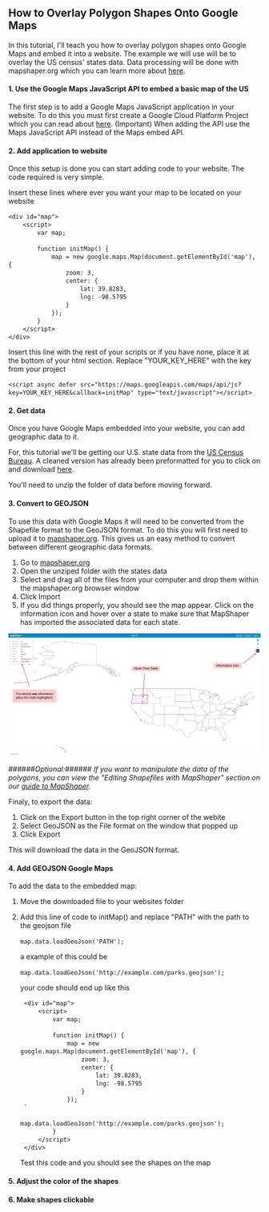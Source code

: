 ## How to Overlay Polygon Shapes Onto Google Maps ##

In this tutorial, I'll teach you how to overlay polygon shapes onto Google Maps and embed it into a website. The example we will use will be to overlay the US census' states data. Data processing will be done with mapshaper.org which you can learn more about [here](https://simplemaps.com/resources/guide-to-mapshaper).

#### 1. Use the Google Maps JavaScript API to embed a basic map of the US
The first step is to add a Google Maps JavaScript application in your website. To do this you must first create a Google Cloud Platform Project which you can read about [here](GoogleCloudProjectSetup). (Important) When adding the API use the Maps JavaScript API instead of the Maps embed API.



#### 2. Add application to website

Once this setup is done you can start adding code to your website. The code required is very simple.

Insert these lines where ever you want your map to be located on your website

    <div id="map">
		<script>
			var map;

			function initMap() {
				map = new google.maps.Map(document.getElementById('map'), {
					zoom: 3,
					center: {
						lat: 39.8283,
						lng: -98.5795
					}
				});
			}
		</script>
	</div>

Insert this line with the rest of your scripts or if you have none, place it at the bottom of your html section. Replace "YOUR_KEY_HERE" with the key from your project

    <script async defer src="https://maps.googleapis.com/maps/api/js?key=YOUR_KEY_HERE&callback=initMap" type="text/javascript"></script>

#### 2. Get data
Once you have Google Maps embedded into your website, you can add geographic data to it.

For, this tutorial we'll be getting our U.S. state data from the  [US Census Bureau](https://www.census.gov/geographies/mapping-files/time-series/geo/carto-boundary-file.html "census.gov"). A cleaned version has already been preformatted for you to click on and download [here](C:\Users\benel\Documents\GitHub\belfner.github.io\index_files\states.zip "states.zip").

You'll need to unzip the folder of data before moving forward.


#### 3. Convert to GEOJSON
To use this data with Google Maps it will need to be converted from the Shapefile format to the GeoJSON format. To do this you will first need to upload it to [mapshaper.org](https://mapshaper.org/). This gives us an easy method to convert between different geographic data formats. 

1. Go to [mapshaper.org](https://mapshaper.org/)
2. Open the unziped folder with the states data
3. Select and drag all of the files from your computer and drop them within the mapshaper.org browser window
4. Click Import
5. If you did things properly, you should see the map appear. Click on the information icon and hover over a state to make sure that MapShaper has imported the associated data for each state.

![](images/import.png)


######*Optional:*######
*If you want to manipulate the data of the polygons, you can view the "Editing Shapefiles with MapShaper" section on our [guide to MapShaper](https://simplemaps.com/resources/guide-to-mapshaper).*

Finaly, to export the data:

1. Click on the Export button in the top right corner of the webite
2. Select GeoJSON as the File format on the window that popped up
3. Click Export

This will download the data in the GeoJSON format.


#### 4. Add GEOJSON Google Maps

To add the data to the embedded map:

1. Move the downloaded file to your websites folder
2. Add this line of code to initMap() and replace "PATH" with the path to the geojson file

	`map.data.loadGeoJson('PATH');`

	a example of this could be

	`map.data.loadGeoJson('http://example.com/parks.geojson');`

	your code should end up like this
	
	    <div id="map">
			<script>
				var map;
		
				function initMap() {
					map = new google.maps.Map(document.getElementById('map'), {
						zoom: 3,
						center: {
							lat: 39.8283,
							lng: -98.5795
						}
					});
		`			
					map.data.loadGeoJson('http://example.com/parks.geojson');
				}
			</script>
		</div>

	Test this code and you should see the shapes on the map

#### 5. Adjust the color of the shapes

#### 6. Make shapes clickable